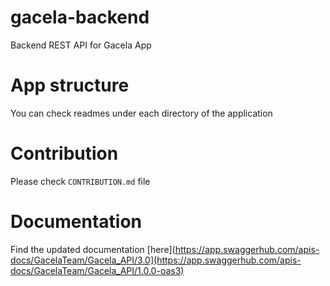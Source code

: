 # gacela-backend
Backend REST API for Gacela App

# App structure
You can check readmes under each directory of the application

# Contribution
Please check `CONTRIBUTION.md` file

# Documentation
Find the updated documentation [here](https://app.swaggerhub.com/apis-docs/GacelaTeam/Gacela_API/3.0](https://app.swaggerhub.com/apis-docs/GacelaTeam/Gacela_API/1.0.0-oas3)
